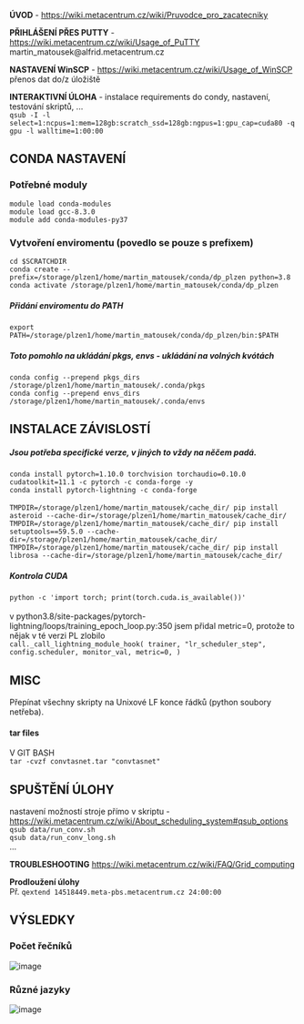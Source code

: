 <b>ÚVOD</b> - https://wiki.metacentrum.cz/wiki/Pruvodce_pro_zacatecniky

<b>PŘIHLÁŠENÍ PŘES PUTTY</b> - https://wiki.metacentrum.cz/wiki/Usage_of_PuTTY<br/>
martin_matousek@<t/>alfrid.metacentrum.cz

<b>NASTAVENÍ WinSCP</b> - https://wiki.metacentrum.cz/wiki/Usage_of_WinSCP
přenos dat do/z úložiště

<b>INTERAKTIVNÍ ÚLOHA</b> - instalace requirements do condy, nastavení, testování skriptů, ...<br/>
`qsub -I -l select=1:ncpus=1:mem=128gb:scratch_ssd=128gb:ngpus=1:gpu_cap=cuda80 -q gpu -l walltime=1:00:00`

## CONDA NASTAVENÍ
### Potřebné moduly
`module load conda-modules`<br/>
`module load gcc-8.3.0`<br/>
`module add conda-modules-py37`

### Vytvoření enviromentu (povedlo se pouze s prefixem)
`cd $SCRATCHDIR`<br/>
`conda create --prefix=/storage/plzen1/home/martin_matousek/conda/dp_plzen python=3.8`<br/>
`conda activate /storage/plzen1/home/martin_matousek/conda/dp_plzen`

##### Přidání enviromentu do PATH
`export PATH=/storage/plzen1/home/martin_matousek/conda/dp_plzen/bin:$PATH`

##### Toto pomohlo na ukládání pkgs, envs - ukládání na volných kvótách
`conda config --prepend pkgs_dirs /storage/plzen1/home/martin_matousek/.conda/pkgs`<br/>
`conda config --prepend envs_dirs /storage/plzen1/home/martin_matousek/.conda/envs`


## INSTALACE ZÁVISLOSTÍ
##### Jsou potřeba specifické verze, v jiných to vždy na něčem padá.
`conda install pytorch=1.10.0 torchvision torchaudio=0.10.0 cudatoolkit=11.1 -c pytorch -c conda-forge -y`<br/>
`conda install pytorch-lightning -c conda-forge`<br/><br/>
`TMPDIR=/storage/plzen1/home/martin_matousek/cache_dir/ pip install asteroid --cache-dir=/storage/plzen1/home/martin_matousek/cache_dir/`<br/>
`TMPDIR=/storage/plzen1/home/martin_matousek/cache_dir/ pip install setuptools==59.5.0 --cache-dir=/storage/plzen1/home/martin_matousek/cache_dir/`<br/>
`TMPDIR=/storage/plzen1/home/martin_matousek/cache_dir/ pip install librosa --cache-dir=/storage/plzen1/home/martin_matousek/cache_dir/`

##### Kontrola CUDA
`python -c 'import torch; print(torch.cuda.is_available())'`<br/><br/>
v python3.8/site-packages/pytorch-lightning/loops/training_epoch_loop.py:350
jsem přidal metric=0, protože to nějak v té verzi PL zlobilo<br/>
`call._call_lightning_module_hook(
                    trainer,
                    "lr_scheduler_step",
                    config.scheduler,
                    monitor_val,
					metric=0,
                )`

## MISC
Přepínat všechny skripty na Unixové LF konce řádků (python soubory netřeba).

#### tar files
V GIT BASH<br/>
`tar -cvzf convtasnet.tar "convtasnet"`

## SPUŠTĚNÍ ÚLOHY
nastavení možností stroje přímo v skriptu - https://wiki.metacentrum.cz/wiki/About_scheduling_system#qsub_options<br/>
`qsub data/run_conv.sh`<br/>
`qsub data/run_conv_long.sh`<br/>
...

<b>TROUBLESHOOTING</b> https://wiki.metacentrum.cz/wiki/FAQ/Grid_computing

<b>Prodloužení úlohy</b><br/>
Př. `qextend 14518449.meta-pbs.metacentrum.cz 24:00:00`
## VÝSLEDKY
### Počet řečníků
![image](https://user-images.githubusercontent.com/28596569/231187448-5cbc0534-6510-4682-827b-9ece730c7809.png)
### Různé jazyky
![image](https://user-images.githubusercontent.com/28596569/234551926-0b495e1d-8e81-4ffb-a7d9-c6a92fc55477.png)
